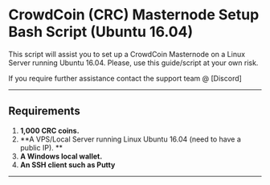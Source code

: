 # CrowdCoin (CRC) Masternode Setup Bash Script (Ubuntu 16.04)

This script will assist you to set up a CrowdCoin Masternode on a Linux Server running Ubuntu 16.04. 
Please, use this guide/script at your own risk.

If you require further assistance contact the support team @ [Discord]

***
## Requirements
1) **1,000 CRC coins.**
2) **A VPS/Local Server running Linux Ubuntu 16.04 (need to have a public IP). **
3) **A Windows local wallet.**
4) **An SSH client such as Putty**
***

